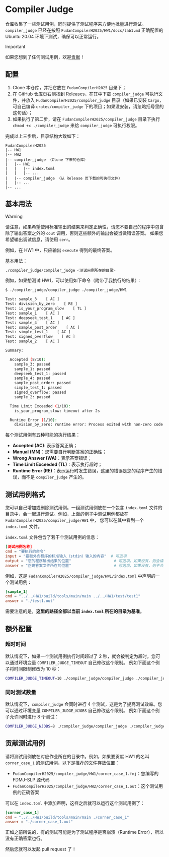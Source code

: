 # Compiler Judge

仓库收集了一些测试用例，同时提供了测试程序来方便地批量进行测试。`compiler_judge` 已经在按照 `FudanCompilerH2025/HW1/docs/lab1.md` 正确配置的 Ubuntu 20.04 环境下测试，确保可以正常运行。

> [!IMPORTANT]
> 如果您想到了任何测试用例，欢迎[贡献](#贡献测试用例)！

## 配置

1. Clone 本仓库，并把它放在 `FudanCompilerH2025` 目录下；
2. 在 GitHub 仓库页右侧找到 Releases，在其中下载 `compiler_judge` 可执行文件，并放入 `FudanCompilerH2025/compiler_judge` 目录（如果已安装 `Cargo`，可自己编译 `crates/compiler_judge` 下的项目；如果没安装，请忽略括号里的这句话）；
3. 如果执行了第二步，请在 `FudanCompilerH2025/compiler_judge` 目录下执行 `chmod +x ./compiler_judge` 来给 `compiler_judge` 可执行权限。

完成以上三步后，目录结构大致如下：

```
FudanCompilerH2025
|-- HW1
|-- HW2
|-- compiler_judge （Clone 下来的仓库）
|   |-- HW1
|   |   |-- index.toml
|   |   |-- ...
|   |-- compiler_judge （从 Release 页下载的可执行文件）
|   |-- ...
|-- ...
```

## 基本用法

> [!WARNING]
> 请注意，如果希望使用标准输出的结果来判定正确性，请您不要自己的程序中包含除了输出答案之外的 `cout` 调用，否则这些额外的输出会被当做错误答案。
> 如果您希望输出调试信息，请使用 `cerr`。
>
> 例如，在 HW1 中，只应输出 `execute` 得到的最终答案。

基本用法：

```bash
./compiler_judge/compiler_judge <测试用例所在的目录>
```

例如，如果想测试 HW1，可以使用如下命令（附带了我执行的结果）：

```bash
$ ./compiler_judge/compiler_judge ./compiler_judge/HW1

Test: sample_3    [ AC ]
Test: division_by_zero    [ RE ]
Test: is_your_program_slow    [ TL ]
Test: sample_1    [ AC ]
Test: deepseek_test_1    [ AC ]
Test: sample_4    [ AC ]
Test: sample_post_order    [ AC ]
Test: simple_test_1    [ AC ]
Test: signed_overflow    [ AC ]
Test: sample_2    [ AC ]

Summary:

  Accepted (8/10):
    sample_3: passed
    sample_1: passed
    deepseek_test_1: passed
    sample_4: passed
    sample_post_order: passed
    simple_test_1: passed
    signed_overflow: passed
    sample_2: passed

  Time Limit Exceeded (1/10):
    is_your_program_slow: timeout after 2s

  Runtime Error (1/10):
    division_by_zero: runtime error: Process exited with non-zero code
```

每个测试用例有五种可能的执行结果：

- **Accepted (AC)**: 表示答案正确；
- **Manual (MN)**：您需要自行判断答案的正确性；
- **Wrong Answer (WA)**：表示答案错误；
- **Time Limit Exceeded (TL)**：表示执行超时；
- **Runtime Error (RE)**：表示运行时发生错误，这里的错误是您的程序产生的错误，而不是 `compiler_judge` 产生的。

## 测试用例格式

您可以自己增加或删除测试用例。一组测试用例放在一个包含 `index.toml` 文件的目录中，会一起进行测试。例如，上面的例子中测试用例都放在 `FudanCompilerH2025/compiler_judge/HW1` 中，
您可以在其中看到一个 `index.toml` 文件。

`index.toml` 文件包含了若干个测试用例的信息：

```toml
[测试用例名称]
cmd = "要执行的命令"
input = "要额外向程序的标准输入（stdin）输入的内容"  # 可选项
output = "您的程序输出结果的位置"                   # 可选项，如果没有，则会读取标准输出 stdout
answer = "正确答案文件所在的位置"                   # 可选项，如果没有，则不会进行答案的比对
```

例如，这是 `FudanCompilerH2025/compiler_judge/HW1/index.toml` 中声明的一个测试用例：

```toml
[sample_1]
cmd = "../../HW1/build/tools/main/main ../../HW1/test/test1"
answer = "./test1.out"
```

需要注意的是，**这里的路径全部以当前 `index.toml` 所在的目录为基准**。

## 额外配置

### 超时时间

默认情况下，如果一个测试用例执行时间超过了 2 秒，就会被判定为超时。您可以通过环境变量 `COMPILER_JUDGE_TIMEOUT` 自己修改这个限制。
例如下面这个例子将时间限制修改为 10 秒：

```bash
COMPILER_JUDGE_TIMEOUT=10 ./compiler_judge/compiler_judge ./compiler_judge/HW1
```

### 同时测试数量

默认情况下，`compiler_judge` 会同时进行 4 个测试，这是为了提高测试效率。您可以通过环境变量 `COMPILER_JUDGE_NJOBS` 自己修改这个限制。
例如下面这个例子允许同时进行 8 个测试：

```bash
COMPILER_JUDGE_NJOBS=8 ./compiler_judge/compiler_judge ./compiler_judge/HW1
```

## 贡献测试用例

请将测试用例放在对应作业所在的目录中。例如，如果要贡献 HW1 的名叫 `corner_case_1` 的测试用例，以下是推荐的文件存放位置：

- `FudanCompilerH2025/compiler_judge/HW1/corner_case_1.fmj`：您编写的 FDMJ-SLP 源代码
- `FudanCompilerH2025/compiler_judge/HW2/corner_case_1.out`：这个测试用例的正确答案

可以在 `index.toml` 中添加声明，这样之后就可以运行这个测试用例了：

```toml
[corner_case_1]
cmd = "../../HW1/build/tools/main/main ./corner_case_1"
answer = "./corner_case_1.out"
```

正如之前所说的，有的测试可能是为了测试程序是否崩溃（Runtime Error），所以没有正确答案也行。

然后您就可以发起 pull request 了！
